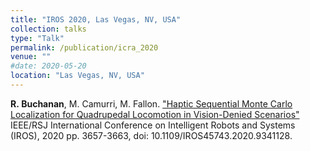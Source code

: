 ```yaml
---
title: "IROS 2020, Las Vegas, NV, USA"
collection: talks
type: "Talk"
permalink: /publication/icra_2020
venue: ""
#date: 2020-05-20
location: "Las Vegas, NV, USA"
---
```


**R.&#160;Buchanan**, M. Camurri, M. Fallon. ["Haptic Sequential Monte Carlo Localization for Quadrupedal Locomotion in Vision-Denied Scenarios"](https://ieeexplore.ieee.org/stamp/stamp.jsp?arnumber=9341128) IEEE/RSJ International Conference on Intelligent Robots and Systems (IROS), 2020 pp. 3657-3663, doi: 10.1109/IROS45743.2020.9341128.